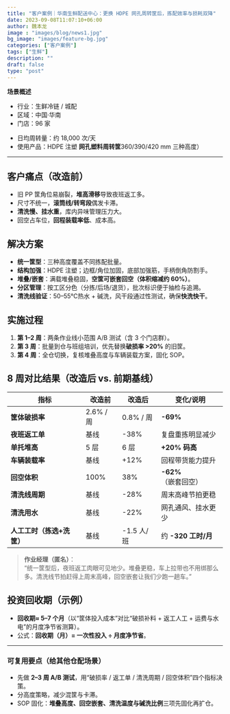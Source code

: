 ```yaml
---
title: "客户案例｜华南生鲜配送中心：更换 HDPE 网孔周转筐后，拣配效率与损耗双降"
date: 2023-09-08T11:07:10+06:00
author: 魏本龙
image : "images/blog/news1.jpg"
bg_image: "images/feature-bg.jpg"
categories: ["客户案例"]
tags: ["生鲜"]
description: ""
draft: false
type: "post"
---
```


**场景概述**  
- 行业：生鲜冷链 / 城配  
- 区域：中国·华南  
- 门店：96 家  
<!--more-->
- 日均周转量：约 18,000 次/天  
- 使用产品：HDPE 注塑 **网孔塑料周转筐**360/390/420 mm 三种高度）

---

## 客户痛点（改造前）
- 旧 PP 筐角位易崩裂，**堆高滑移**导致夜班返工多。  
- 尺寸不统一，**滚筒线/转弯段**偶发卡滞。  
- **清洗慢、挂水重**，库内异味管理压力大。  
- 回空占车位，**回程装载率低**、成本高。

## 解决方案
- **统一筐型**：三种高度覆盖不同拣配批量。  
- **结构加强**：HDPE 注塑；边框/角位加固，底部加强筋，手柄倒角防割手。  
- **堆叠/嵌套**：满载堆叠稳固，**空筐可嵌套回空（体积缩减约 60%）**。  
- **分区管理**：按工区分色（分拣/后场/退货），批次标识便于抽检与追溯。  
- **清洗线验证**：50–55℃热水 + 碱洗，风干段通过性测试，确保**快洗快干**。

## 实施过程
1. **第 1–2 周**：两条作业线小范围 A/B 测试（含 3 个门店群）。  
2. **第 3 周**：批量到仓与班组培训，优先替换**破损率 >20%** 的旧筐。  
3. **第 4 周**：全仓切换，复核堆叠高度与车辆装载方案，固化 SOP。

## 8 周对比结果（改造后 vs. 前期基线）
| 指标                     | 改造前        | 改造后        | 变化/说明                 |
|--------------------------|---------------|---------------|---------------------------|
| **筐体破损率**           | 2.6% / 周     | 0.8% / 周     | **-69%**                  |
| **夜班返工单**           | 基线          | -38%          | 复盘重拣明显减少          |
| **单托堆高**             | 5 层          | 6 层          | **+20% 码高**             |
| **车辆装载率**           | 基线          | +12%          | 回程带货能力提升          |
| **回空体积**             | 100%          | 38%           | **-62%**（嵌套回空）      |
| **清洗线周期**           | 基线          | -28%          | 周末高峰节拍更稳          |
| **清洗用水**             | 基线          | -22%          | 网孔通风、挂水更少        |
| **人工工时（拣选+洗筐）**| 基线          | -1.5 人/班    | 约 **-320 工时/月**       |

> **作业经理（匿名）**：  
> “统一筐型后，夜班返工肉眼可见地少。堆叠更稳，车上拉带也不用绑那么多。清洗线节拍赶得上周末高峰，回空嵌套让我们少跑一趟车。”

## 投资回收期（示例）
- **回收期≈ 5–7 个月**（以“筐体投入成本”对比“破损补料 + 返工人工 + 运费与水电”的月度净节省测算）。  
- 公式：**回收期（月）= 一次性投入 ÷ 月度净节省**。


---

### 可复用要点（给其他仓配场景）
- 先做 **2–3 周 A/B 测试**，用“破损率 / 返工单 / 清洗周期 / 回空体积”四个指标决策。  
- 分高度策略，减少混筐与卡滞。  
- SOP 固化：**堆叠高度、回空嵌套、清洗温度与碱洗比例**三项先固化再扩仓。